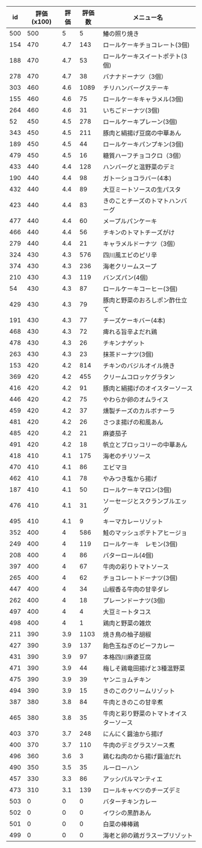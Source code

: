 | id | 評価(x100) | 評価 | 評価数 | メニュー名 |
| -- | ---------- | ---- | ------ | ---------- |
| 500 | 500 | 5 | 5 | 鰆の照り焼き |
| 154 | 470 | 4.7 | 143 | ロールケーキチョコレート(3個) |
| 188 | 470 | 4.7 | 53 | ロールケーキスイートポテト(3個) |
| 278 | 470 | 4.7 | 38 | バナナドーナツ（3個） |
| 303 | 460 | 4.6 | 1089 | チリハンバーグステーキ |
| 155 | 460 | 4.6 | 75 | ロールケーキキャラメル(3個) |
| 264 | 460 | 4.6 | 31 | いちごドーナツ(3個) |
| 52 | 450 | 4.5 | 278 | ロールケーキプレーン(3個) |
| 343 | 450 | 4.5 | 211 | 豚肉と絹揚げ豆腐の中華あん |
| 189 | 450 | 4.5 | 44 | ロールケーキパンプキン(3個) |
| 479 | 450 | 4.5 | 16 | 糖質ハーフチョコクロ（3個） |
| 433 | 440 | 4.4 | 128 | ハンバーグと温野菜のデミ |
| 190 | 440 | 4.4 | 98 | ガトーショコラバー(4本) |
| 432 | 440 | 4.4 | 89 | 大豆ミートソースの生パスタ |
| 423 | 440 | 4.4 | 83 | きのことチーズのトマトハンバーグ |
| 477 | 440 | 4.4 | 60 | メープルパンケーキ |
| 466 | 440 | 4.4 | 56 | チキンのトマトチーズがけ |
| 279 | 440 | 4.4 | 21 | キャラメルドーナツ（3個） |
| 324 | 430 | 4.3 | 576 | 四川風エビのピリ辛 |
| 374 | 430 | 4.3 | 236 | 海老クリームスープ |
| 210 | 430 | 4.3 | 119 | バンズパン(4個) |
| 54 | 430 | 4.3 | 87 | ロールケーキコーヒー(3個) |
| 429 | 430 | 4.3 | 79 | 豚肉と野菜のおろしポン酢仕立て |
| 191 | 430 | 4.3 | 77 | チーズケーキバー(4本) |
| 468 | 430 | 4.3 | 72 | 痺れる旨辛よだれ鶏 |
| 478 | 430 | 4.3 | 26 | チキンナゲット |
| 263 | 430 | 4.3 | 23 | 抹茶ドーナツ(3個) |
| 153 | 420 | 4.2 | 814 | チキンのバジルオイル焼き |
| 369 | 420 | 4.2 | 455 | クリームコロッケグラタン |
| 416 | 420 | 4.2 | 91 | 豚肉と絹揚げのオイスターソース |
| 446 | 420 | 4.2 | 75 | やわらか卵のオムライス |
| 459 | 420 | 4.2 | 37 | 燻製チーズのカルボナーラ |
| 481 | 420 | 4.2 | 26 | さつま揚げの和風あん |
| 485 | 420 | 4.2 | 21 | 麻婆茄子 |
| 491 | 420 | 4.2 | 18 | 帆立とブロッコリーの中華あん |
| 418 | 410 | 4.1 | 175 | 海老のチリソース |
| 470 | 410 | 4.1 | 86 | エビマヨ |
| 462 | 410 | 4.1 | 78 | やみつき塩から揚げ |
| 187 | 410 | 4.1 | 50 | ロールケーキマロン(3個) |
| 476 | 410 | 4.1 | 31 | ソーセージとスクランブルエッグ |
| 495 | 410 | 4.1 | 9 | キーマカレーリゾット |
| 352 | 400 | 4 | 586 | 鮭のマッシュポテトアヒージョ |
| 249 | 400 | 4 | 119 | ロールケーキ　レモン(3個) |
| 208 | 400 | 4 | 86 | バターロール(4個) |
| 397 | 400 | 4 | 67 | 牛肉の彩りトマトソース |
| 265 | 400 | 4 | 62 | チョコレートドーナツ(3個) |
| 447 | 400 | 4 | 34 | 山椒香る牛肉の甘辛ダレ |
| 262 | 400 | 4 | 18 | プレーンドーナツ(3個) |
| 497 | 400 | 4 | 4 | 大豆ミートタコス |
| 498 | 400 | 4 | 1 | 鶏肉と野菜の雑炊 |
| 211 | 390 | 3.9 | 1103 | 焼き鳥の柚子胡椒 |
| 427 | 390 | 3.9 | 137 | 飴色玉ねぎのビーフカレー |
| 431 | 390 | 3.9 | 97 | 本格四川麻婆豆腐 |
| 471 | 390 | 3.9 | 44 | 梅しそ鶏竜田揚げと3種温野菜 |
| 475 | 390 | 3.9 | 39 | ヤンニョムチキン |
| 494 | 390 | 3.9 | 15 | きのこのクリームリゾット |
| 387 | 380 | 3.8 | 84 | 牛肉ときのこの甘辛煮 |
| 465 | 380 | 3.8 | 35 | 牛肉と彩り野菜のトマトオイスターソース |
| 403 | 370 | 3.7 | 248 | にんにく醤油から揚げ |
| 400 | 370 | 3.7 | 110 | 牛肉のデミグラスソース煮 |
| 496 | 360 | 3.6 | 3 | 鶏むね肉のから揚げ醤油だれ |
| 490 | 350 | 3.5 | 35 | ルーローハン |
| 457 | 330 | 3.3 | 86 | アッシパルマンティエ |
| 473 | 310 | 3.1 | 139 | ロールキャベツのチーズデミ |
| 503 | 0 | 0 | 0 | バターチキンカレー |
| 502 | 0 | 0 | 0 | イワシの黒酢あん |
| 501 | 0 | 0 | 0 | 白菜の棒棒鶏 |
| 499 | 0 | 0 | 0 | 海老と卵の鶏ガラスープリゾット |
